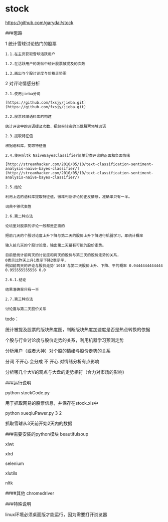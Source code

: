stock 
=====
https://github.com/garydai/stock

###思路

1 统计雪球讨论热门的股票

	1.1.在主页获取雪球活跃用户

	1.2.在活跃用户的发帖中统计股票被提及的次数

	1.3.画出与个股讨论度与价格走势图

2 对评论情感分析

	2.1.使用jieba分词

	[https://github.com/fxsjy/jieba.git](https://github.com/fxsjy/jieba.git)

	2.2.股票领域语料库的构建

	统计评论中的词语提及次数，把频率较高的当做股票领域词语

	2.3.提取特征值

	根据语料库，提取特征值

	2.4.使用nltk NaiveBayesClassifier简单分类评论的正面和负面情绪 

	[http://streamhacker.com/2010/05/10/text-classification-sentiment-analysis-naive-bayes-classifier/](http://streamhacker.com/2010/05/10/text-classification-sentiment-analysis-naive-bayes-classifier/)

	2.5.结论

	利用上边的语料库提取特征值，很难判断评论的正反情感，准确率只有一半。

	词典不够代表性

	2.6.第二种方法

	论坛里对股票的评论一般都是正面的

	把前几天的个股讨论度上升下降与第二天的股价上升下降进行机器学习，即统计概率

	输入前几天的个股讨论度，输出第二天最有可能的股价走势。

	目前是统计前两天的讨论度和两天的股价与第二天的股价走势的关系，
	0表示比昨天上升1表示下降2表示平，
	例如前两天的评论与股价走势'1010'与第二天股价上升、下降、平的概率 0.0444444444444 0.955555555556 0.0

	2.6.1.结论

	结果准确率只有一半

	2.7.第三种方法

	讨论度与第二天股价关系

todo：

统计被提及股票的版块热度图，判断版块热度加速度是否是热点转换的依据

个股与行业讨论度与股价走势的关系，利用机器学习预测走势

分析用户（或者大神）对个股的情绪与股价走势的关系

分词 不开心 会分成 不 开心 对情绪分析有点影响

分析哪几个大V的观点与大盘的走势相符（合力对市场的影响）

###运行说明

python stockCode.py 

用于抓取网易的股票信息，并保存在stock.xls中

python xueqiuPawer.py 3 2

抓取雪球从3天前开始2天内的数据

###需要安装的python模块
beautifulsoup

xlwt

xlrd

selenium

xlutils

nltk

####其他
chromedriver

###特殊说明

linux环境必须桌面版才能运行，因为需要打开浏览器

  


